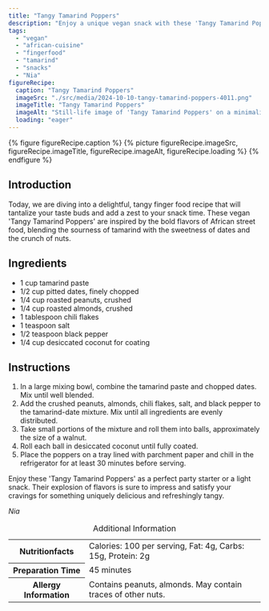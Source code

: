 ```yaml
---
title: "Tangy Tamarind Poppers"
description: "Enjoy a unique vegan snack with these 'Tangy Tamarind Poppers', blending tamarind, dates, and nuts for a deliciously tangy treat."
tags:
  - "vegan"
  - "african-cuisine"
  - "fingerfood"
  - "tamarind"
  - "snacks"
  - "Nia"
figureRecipe: 
  caption: "Tangy Tamarind Poppers"
  imageSrc: "./src/media/2024-10-10-tangy-tamarind-poppers-4011.png"
  imageTitle: "Tangy Tamarind Poppers"
  imageAlt: "Still-life image of 'Tangy Tamarind Poppers' on a minimalist table, featuring walnut-sized, coconut-coated, dark tamarind balls with chili flakes."
  loading: "eager"
---
```


{% figure figureRecipe.caption %}
{% picture figureRecipe.imageSrc, figureRecipe.imageTitle, figureRecipe.imageAlt, figureRecipe.loading %}
{% endfigure %}

## Introduction

Today, we are diving into a delightful, tangy finger food recipe that will tantalize your taste buds and add a zest to your snack time. These vegan 'Tangy Tamarind Poppers' are inspired by the bold flavors of African street food, blending the sourness of tamarind with the sweetness of dates and the crunch of nuts.

## Ingredients

- 1 cup tamarind paste
- 1/2 cup pitted dates, finely chopped
- 1/4 cup roasted peanuts, crushed
- 1/4 cup roasted almonds, crushed
- 1 tablespoon chili flakes
- 1 teaspoon salt
- 1/2 teaspoon black pepper
- 1/4 cup desiccated coconut for coating

## Instructions

1. In a large mixing bowl, combine the tamarind paste and chopped dates. Mix until well blended.
2. Add the crushed peanuts, almonds, chili flakes, salt, and black pepper to the tamarind-date mixture. Mix until all ingredients are evenly distributed.
3. Take small portions of the mixture and roll them into balls, approximately the size of a walnut.
4. Roll each ball in desiccated coconut until fully coated.
5. Place the poppers on a tray lined with parchment paper and chill in the refrigerator for at least 30 minutes before serving.

Enjoy these 'Tangy Tamarind Poppers' as a perfect party starter or a light snack. Their explosion of flavors is sure to impress and satisfy your cravings for something uniquely delicious and refreshingly tangy.

*Nia*

<table><caption class='sr-only'>Additional Information</caption><tr><th>Nutritionfacts</th><td>Calories: 100 per serving, Fat: 4g, Carbs: 15g, Protein: 2g&nbsp;</td></tr><tr><th>Preparation Time</th><td>45 minutes&nbsp;</td></tr><tr><th>Allergy Information</th><td>Contains peanuts, almonds. May contain traces of other nuts.&nbsp;</td></tr></table>

